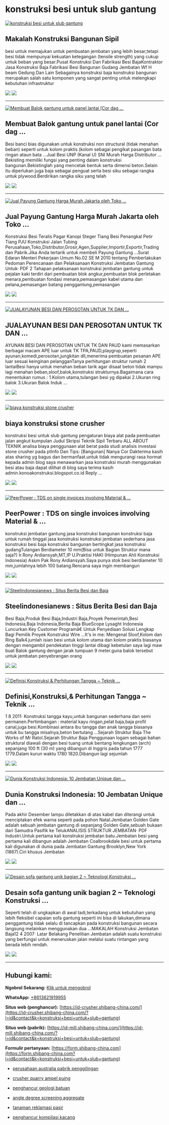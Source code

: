# konstruksi besi untuk slub gantung

<a href="https://swt.shibang-china.com/?l=id&img&k=konstruksi+besi+untuk+slub+gantung" target="_blank">![konstruksi besi untuk slub gantung](http://static.shibang-china.com/all-800x300/844.jpg)</a>

## Makalah Konstruksi Bangunan Sipil
besi untuk memajukan untuk pembuatan jembatan yang lebih besar,tetapi besi tidak mempunyai kekuatan ketegangan (tensile strength) yang cukup untuk beban yang besar.Pusat Konstruksi Dan Fabrikasi Besi BajaKontraktor Jasa Konstruksi Baja Fabrikasi Besi Bangunan Gudang Jembatan Wf H beam Gedung Dan Lain Sebagainya konstruksi baja konstruksi bangunan merupakan salah satu komponen yang sangat penting untuk melengkapi kebutuhan infrastruktur


<a href="https://whatsapp.shibangsoft.com/WhatsApp.php" target="_blank" title="WhatsApp">![](http://static.shibang-china.com/icon/whatsapp.png)</a> <a href="https://swt.shibang-china.com/?l=id&icon&k=konstruksi+besi+untuk+slub+gantung" target="_blank">![](http://static.shibang-china.com/icon/chat-id.png)</a>

---

<a href="https://swt.shibang-china.com/?l=id&img&k=konstruksi+besi+untuk+slub+gantung" target="_blank">![Membuat Balok gantung untuk panel lantai (Cor dag …](http://static.shibang-china.com/all-800x300/1300.jpg)</a>

## Membuat Balok gantung untuk panel lantai (Cor dag …
Besi banci bias digunakan untuk konstruksi non structural (tidak menahan beban) seperti untuk kolom praktis (kolom sebagai pengikat pasangan bata ringan ataun bata …Jual Besi UNP (Kanal U) SNI Murah Harga Distributor …Bekisting memiliki fungsi yang penting dalam konstruksi bangunan.Bekistinglah yang mencetak bentuk serta dimensi beton.Selain itu diperlukan juga baja sebagai penguat serta besi siku sebagai rangka untuk plywood.Berdirikan rangka siku yang telah


<a href="https://whatsapp.shibangsoft.com/WhatsApp.php" target="_blank" title="WhatsApp">![](http://static.shibang-china.com/icon/whatsapp.png)</a> <a href="https://swt.shibang-china.com/?l=id&icon&k=konstruksi+besi+untuk+slub+gantung" target="_blank">![](http://static.shibang-china.com/icon/chat-id.png)</a>

---

<a href="https://swt.shibang-china.com/?l=id&img&k=konstruksi+besi+untuk+slub+gantung" target="_blank">![Jual Payung Gantung Harga Murah Jakarta oleh Toko …](http://static.shibang-china.com/all-800x300/731.jpg)</a>

## Jual Payung Gantung Harga Murah Jakarta oleh Toko …
Konstruksi Besi Teralis Pagar Kanopi Steger Tiang Besi Penangkal Petir Tiang PJU Konstruksi Jalan Tubing Perusahaan,Toko,Distributor,Grosir,Agen,Supplier,Importir,Exportir,Trading dan Pabrik.Jika Anda tertarik untuk membeli Payung Gantung …Surat Edaran Menteri Pekerjaan Umum No.02 SE M 2010 tentang Pemberlakukan Pedoman Perencanaan dan Pelaksanaan Konstruksi Jembatan Gantung Untuk· PDF 2 Tahapan pelaksanaan konstruksi jembatan gantung untuk pejalan kaki terdiri dari pembuatan blok angkur,pembuatan blok perletakan menara,pembuatan fondasi menara,pemasangan kabel utama dan pelana,pemasangan batang penggantung,pemasangan


<a href="https://whatsapp.shibangsoft.com/WhatsApp.php" target="_blank" title="WhatsApp">![](http://static.shibang-china.com/icon/whatsapp.png)</a> <a href="https://swt.shibang-china.com/?l=id&icon&k=konstruksi+besi+untuk+slub+gantung" target="_blank">![](http://static.shibang-china.com/icon/chat-id.png)</a>

---

<a href="https://swt.shibang-china.com/?l=id&img&k=konstruksi+besi+untuk+slub+gantung" target="_blank">![JUALAYUNAN BESI DAN PEROSOTAN UNTUK TK DAN …](http://static.shibang-china.com/all-800x300/98.jpg)</a>

## JUALAYUNAN BESI DAN PEROSOTAN UNTUK TK DAN …
AYUNAN BESI DAN PEROSOTAN UNTUK TK DAN PAUD kami memasarkan berbagai macam APE luar untuk TK TPA,PAUD,playgrup,seperti ayunan,komedi,perosotan,jungkitan dll,menerima pembuatan pesanan APE luar sesuai keinginan pelangganTanya perhitungan struktur rumah 2 lantaiBesi hanya untuk menahan beban tarik agar disaat beton tidak mampu lagi menahan beban,sloof,balok,konstruksi strukturnya.Bagaimana cara menentukan rumus : 1.Kolom utama,tulangan besi yg dipakai 2.Ukuran ring balok 3.Ukuran Balok Induk …


<a href="https://whatsapp.shibangsoft.com/WhatsApp.php" target="_blank" title="WhatsApp">![](http://static.shibang-china.com/icon/whatsapp.png)</a> <a href="https://swt.shibang-china.com/?l=id&icon&k=konstruksi+besi+untuk+slub+gantung" target="_blank">![](http://static.shibang-china.com/icon/chat-id.png)</a>

---

<a href="https://swt.shibang-china.com/?l=id&img&k=konstruksi+besi+untuk+slub+gantung" target="_blank">![biaya konstruksi stone crusher](http://static.shibang-china.com/all-800x300/353.jpg)</a>

## biaya konstruksi stone crusher
konstruksi besi untuk slub gantung pengaturan biaya alat pada pembuatan jalan angkut kumpulan Judul Skripsi Teknik Sipil Terbaru ALL ABOUT TEKNIK analisa biaya penggunaan alat berat pada studi analisis investasi stone crusher pada ptInfo Dan Tips: [Bangunan] Nanya Cor Dakterima kasih atas sharing yg bagus dan bermanfaat.untuk tidak mengurangi rasa hormat kepada admin blog saya menawarkan jasa konstruksi murah menggunakan besi atau baja dapat dilihat di blog saya terima kasih admin.konoakonstruksi.blogspot.co.id Reply …


<a href="https://whatsapp.shibangsoft.com/WhatsApp.php" target="_blank" title="WhatsApp">![](http://static.shibang-china.com/icon/whatsapp.png)</a> <a href="https://swt.shibang-china.com/?l=id&icon&k=konstruksi+besi+untuk+slub+gantung" target="_blank">![](http://static.shibang-china.com/icon/chat-id.png)</a>

---

<a href="https://swt.shibang-china.com/?l=id&img&k=konstruksi+besi+untuk+slub+gantung" target="_blank">![PeerPower : TDS on single invoices involving Material & …](http://static.shibang-china.com/all-800x300/175.jpg)</a>

## PeerPower : TDS on single invoices involving Material & …
konstruksi jembatan gantung jasa konstruksi bangunan konstruksi baja untuk rumah tinggal jasa konstruksi konstruksi jembatan sederhana jasa konstruksi besi baja konstruksi bangunan bertingkat jasa konstruksi gudangTulangan Berdiameter 10 mm(Bisa untuk Bagian Struktur mana saja?) Ir.Rony Ardiansyah,MT,IP U.Praktisi HAKI (Himpunan Ahli Konstruksi Indonesia) Askm Pak Rony Ardiansyah.Saya punya stok besi berdiameter 10 mm,jumlahnya lebih 100 batang.Rencana saya ingin membangun


<a href="https://whatsapp.shibangsoft.com/WhatsApp.php" target="_blank" title="WhatsApp">![](http://static.shibang-china.com/icon/whatsapp.png)</a> <a href="https://swt.shibang-china.com/?l=id&icon&k=konstruksi+besi+untuk+slub+gantung" target="_blank">![](http://static.shibang-china.com/icon/chat-id.png)</a>

---

<a href="https://swt.shibang-china.com/?l=id&img&k=konstruksi+besi+untuk+slub+gantung" target="_blank">![Steelindonesianews : Situs Berita Besi dan Baja](http://static.shibang-china.com/all-800x300/1.jpg)</a>

## Steelindonesianews : Situs Berita Besi dan Baja
Besi Baja,Produk Besi Baja,Industri Baja,Proyek Pemerintah,Besi Indonesia,Baja Indonesia,Berita Baja BlueScope Lysaght Indonesia Luncurkan Key Customer Programâ€ Untuk Penyediaan Solusi Lengkap Bagi Pemilik Proyek Konstruksi Wire …It's in me: Mengenal Sloof,Kolom dan Ring Balk4.jumlah isian besi untuk kolom utama dan kolom praktis biasanya dengan mengambil pendekatan tinggi lantai dibagi kebetulan saya lagi maw buat Balok gantung dengan jarak tumpuan 9 meter.guna balok tersebut untuk jembatan penyebrangan orang


<a href="https://whatsapp.shibangsoft.com/WhatsApp.php" target="_blank" title="WhatsApp">![](http://static.shibang-china.com/icon/whatsapp.png)</a> <a href="https://swt.shibang-china.com/?l=id&icon&k=konstruksi+besi+untuk+slub+gantung" target="_blank">![](http://static.shibang-china.com/icon/chat-id.png)</a>

---

<a href="https://swt.shibang-china.com/?l=id&img&k=konstruksi+besi+untuk+slub+gantung" target="_blank">![Definisi,Konstruksi,& Perhitungan Tangga ~ Teknik …](http://static.shibang-china.com/all-800x300/252.jpg)</a>

## Definisi,Konstruksi,& Perhitungan Tangga ~ Teknik …
1 8 2011· Konstruksi tangga kayu,untuk bangunan sederhana dan semi permanen.Pertimbangan : material kayu ringan,pelat baja,baja profil canal,juga besi.Kombinasi antara ibu tangga dan anak tangga biasanya untuk bu tangga misalnya,beton bertulang …Sejarah Struktur Baja The Works of Mr RatoI.Sejarah Struktur Baja Penggunaan logam sebagai bahan struktural diawali dengan besi tuang untuk bentang lengkungan (arch) sepanjang 100 ft (30 m) yang dibangun di Inggris pada tahun 1777 1779.Dalam kurun waktu 1780 1820.Dibangun lagi sejumlah


<a href="https://whatsapp.shibangsoft.com/WhatsApp.php" target="_blank" title="WhatsApp">![](http://static.shibang-china.com/icon/whatsapp.png)</a> <a href="https://swt.shibang-china.com/?l=id&icon&k=konstruksi+besi+untuk+slub+gantung" target="_blank">![](http://static.shibang-china.com/icon/chat-id.png)</a>

---

<a href="https://swt.shibang-china.com/?l=id&img&k=konstruksi+besi+untuk+slub+gantung" target="_blank">![Dunia Konstruksi Indonesia: 10 Jembatan Unique dan …](http://static.shibang-china.com/all-800x300/240.jpg)</a>

## Dunia Konstruksi Indonesia: 10 Jembatan Unique dan …
Pada akhir Desember lampu diletakkan di atas kabel dan diterangi untuk menciptakan efek warna seperti pada pohon Natal.Jembatan Golden Gate adalah sebuah jembatan gantung di sepanjang Golden Gate,sebuah bukaan dari Samudra Pasifik ke TelukANALISIS STRUKTUR JEMBATAN· PDF Industri.Untuk pertama kali konstruksi jembatan batu.Jembatan besi yang pertama kali dibangun adalah Jembatan Coalbrookdale besi untuk pertama kali digunakan di dunia pada Jembatan Gantung Brooklyn,New York (1867).Ciri khusus Jembatan


<a href="https://whatsapp.shibangsoft.com/WhatsApp.php" target="_blank" title="WhatsApp">![](http://static.shibang-china.com/icon/whatsapp.png)</a> <a href="https://swt.shibang-china.com/?l=id&icon&k=konstruksi+besi+untuk+slub+gantung" target="_blank">![](http://static.shibang-china.com/icon/chat-id.png)</a>

---

<a href="https://swt.shibang-china.com/?l=id&img&k=konstruksi+besi+untuk+slub+gantung" target="_blank">![Desain sofa gantung unik bagian 2 ~ Teknologi Konstruksi …](http://static.shibang-china.com/all-800x300/1447.jpg)</a>

## Desain sofa gantung unik bagian 2 ~ Teknologi Konstruksi …
Seperti telah di ungkapkan di awal tadi,terkadang untuk kebutuhan yang lebih fleksibel capaian sofa gantung seperti ini bisa di lakukan,dimana penggantung tidak selalu di tancapkan pada konstruksi bangunan secara langsung melainkan menggunakan dua …MAKALAH Konstruksi Jembatan Baja12 4 2007· Latar Belakang Penelitian Jembatan adalah suatu konstruksi yang berfungsi untuk meneruskan jalan melalui suatu rintangan yang berada lebih rendah.


<a href="https://whatsapp.shibangsoft.com/WhatsApp.php" target="_blank" title="WhatsApp">![](http://static.shibang-china.com/icon/whatsapp.png)</a> <a href="https://swt.shibang-china.com/?l=id&icon&k=konstruksi+besi+untuk+slub+gantung" target="_blank">![](http://static.shibang-china.com/icon/chat-id.png)</a>

---
## Hubungi kami:

**Ngobrol Sekarang:** [Klik untuk mengobrol](https://swt.shibang-china.com?l=id&contact&k=konstruksi+besi+untuk+slub+gantung)

**WhatsApp:**  [+8613621919955](https://whatsapp.shibangsoft.com/WhatsApp.php)

**Situs web (penghancur):** [https://id-crusher.shibang-china.com/](https://id-crusher.shibang-china.com/?l=id&contact&k=konstruksi+besi+untuk+slub+gantung)

**Situs web (pabrik):** [https://id-mill.shibang-china.com/](https://id-mill.shibang-china.com/?l=id&contact&k=konstruksi+besi+untuk+slub+gantung)

**Formulir pertanyaan:** [https://form.shibang-china.com](https://form.shibang-china.com?l=id&contact&k=konstruksi+besi+untuk+slub+gantung)

* [perusahaan australia pabrik penggilingan](../23/perusahaan%20australia%20pabrik%20penggilingan.md)

* [crusher quarry ampel puing](../17/crusher%20quarry%20ampel%20puing.md)

* [penghancur geologi batuan](../27/penghancur%20geologi%20batuan.md)

* [angle degree screening aggregate](../17/angle%20degree%20screening%20aggregate.md)

* [tanaman reklamasi pasir](../28/tanaman%20reklamasi%20pasir.md)

* [penghancur kompilasi kacang](../25/penghancur%20kompilasi%20kacang.md)